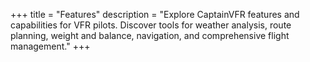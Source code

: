 +++
title = "Features"
description = "Explore CaptainVFR features and capabilities for VFR pilots. Discover tools for weather analysis, route planning, weight and balance, navigation, and comprehensive flight management."
+++